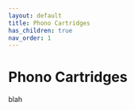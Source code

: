 ```yaml
---
layout: default
title: Phono Cartridges
has_children: true
nav_order: 1
---
```


# Phono Cartridges

blah
